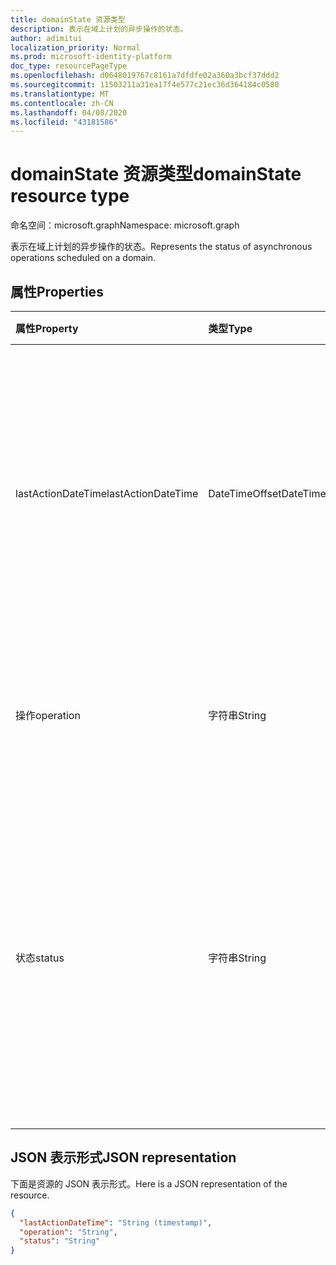 ```yaml
---
title: domainState 资源类型
description: 表示在域上计划的异步操作的状态。
author: adimitui
localization_priority: Normal
ms.prod: microsoft-identity-platform
doc_type: resourcePageType
ms.openlocfilehash: d0648019767c8161a7dfdfe02a360a3bcf37ddd2
ms.sourcegitcommit: 11503211a31ea17f4e577c21ec36d364184c0580
ms.translationtype: MT
ms.contentlocale: zh-CN
ms.lasthandoff: 04/08/2020
ms.locfileid: "43181586"
---
```

# <a name="domainstate-resource-type"></a><span data-ttu-id="e39ae-103">domainState 资源类型</span><span class="sxs-lookup"><span data-stu-id="e39ae-103">domainState resource type</span></span>

<span data-ttu-id="e39ae-104">命名空间：microsoft.graph</span><span class="sxs-lookup"><span data-stu-id="e39ae-104">Namespace: microsoft.graph</span></span>

<span data-ttu-id="e39ae-105">表示在域上计划的异步操作的状态。</span><span class="sxs-lookup"><span data-stu-id="e39ae-105">Represents the status of asynchronous operations scheduled on a domain.</span></span>

## <a name="properties"></a><span data-ttu-id="e39ae-106">属性</span><span class="sxs-lookup"><span data-stu-id="e39ae-106">Properties</span></span>

| <span data-ttu-id="e39ae-107">属性</span><span class="sxs-lookup"><span data-stu-id="e39ae-107">Property</span></span>   | <span data-ttu-id="e39ae-108">类型</span><span class="sxs-lookup"><span data-stu-id="e39ae-108">Type</span></span> | <span data-ttu-id="e39ae-109">说明</span><span class="sxs-lookup"><span data-stu-id="e39ae-109">Description</span></span> |
|:---------------|:--------|:----------|
| <span data-ttu-id="e39ae-110">lastActionDateTime</span><span class="sxs-lookup"><span data-stu-id="e39ae-110">lastActionDateTime</span></span> | <span data-ttu-id="e39ae-111">DateTimeOffset</span><span class="sxs-lookup"><span data-stu-id="e39ae-111">DateTimeOffset</span></span> | <span data-ttu-id="e39ae-112">上一次活动发生时的时间戳。</span><span class="sxs-lookup"><span data-stu-id="e39ae-112">Timestamp for when the last activity occurred.</span></span> <span data-ttu-id="e39ae-113">在计划工序、异步任务启动和操作完成时，会更新该值。</span><span class="sxs-lookup"><span data-stu-id="e39ae-113">The value is updated when an operation is scheduled, the asynchronous task starts, and when the operation completes.</span></span> |
| <span data-ttu-id="e39ae-114">操作</span><span class="sxs-lookup"><span data-stu-id="e39ae-114">operation</span></span> | <span data-ttu-id="e39ae-115">字符串</span><span class="sxs-lookup"><span data-stu-id="e39ae-115">String</span></span> | <span data-ttu-id="e39ae-116">异步操作的类型。</span><span class="sxs-lookup"><span data-stu-id="e39ae-116">Type of asynchronous operation.</span></span> <span data-ttu-id="e39ae-117">这些值可以是*ForceDelete*或*验证*</span><span class="sxs-lookup"><span data-stu-id="e39ae-117">The values can be *ForceDelete* or *Verification*</span></span> |
| <span data-ttu-id="e39ae-118">状态</span><span class="sxs-lookup"><span data-stu-id="e39ae-118">status</span></span> | <span data-ttu-id="e39ae-119">字符串</span><span class="sxs-lookup"><span data-stu-id="e39ae-119">String</span></span> | <span data-ttu-id="e39ae-120">操作的当前状态。</span><span class="sxs-lookup"><span data-stu-id="e39ae-120">Current status of the operation.</span></span> <br> <span data-ttu-id="e39ae-121">*计划*-操作已计划，但尚未启动。</span><span class="sxs-lookup"><span data-stu-id="e39ae-121">*Scheduled* - Operation has been scheduled but has not started.</span></span> <br> <span data-ttu-id="e39ae-122">*InProgress* -任务已启动并且正在进行中。</span><span class="sxs-lookup"><span data-stu-id="e39ae-122">*InProgress* - Task has started and is in progress.</span></span> <br> <span data-ttu-id="e39ae-123">*Failed* -操作失败。</span><span class="sxs-lookup"><span data-stu-id="e39ae-123">*Failed* - Operation has failed.</span></span> |

## <a name="json-representation"></a><span data-ttu-id="e39ae-124">JSON 表示形式</span><span class="sxs-lookup"><span data-stu-id="e39ae-124">JSON representation</span></span>
<span data-ttu-id="e39ae-125">下面是资源的 JSON 表示形式。</span><span class="sxs-lookup"><span data-stu-id="e39ae-125">Here is a JSON representation of the resource.</span></span>

<!-- {
  "blockType": "resource",
  "optionalProperties": [

  ],
  "@odata.type": "microsoft.graph.domainState"
}-->

```json
{
  "lastActionDateTime": "String (timestamp)",
  "operation": "String",
  "status": "String"
}

```

<!-- uuid: 8fcb5dbc-d5aa-4681-8e31-b001d5168d79
2015-10-25 14:57:30 UTC -->
<!-- {
  "type": "#page.annotation",
  "description": "domainState resource",
  "keywords": "",
  "section": "documentation",
  "tocPath": ""
}-->
